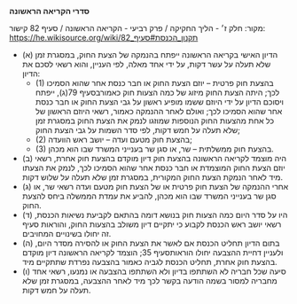 **סדרי הקריאה הראשונה**

מקור: חלק ז׳ - הליך החקיקה / פרק רביעי - הקריאה הראשונה / סעיף 82
קישור: https://he.wikisource.org/wiki/תקנון_הכנסת#סעיף_82

 * (א) הדיון האישי בקריאה הראשונה ייפתח בהנמקה של הצעת החוק, במסגרת זמן שלא תעלה על עשר דקות, על ידי אחד מאלה, לפי העניין, והוא רשאי לסכם את הדיון:
   * (1) בהצעת חוק פרטית – יוזם הצעת החוק או חבר כנסת אחר שהוא הסמיכו לכך; היתה הצעת החוק מיזוג של כמה הצעות חוק כאמורבסעיף 79(ג), ייפתח ויסוכם הדיון על ידי היוזם ששמו מופיע ראשון על גבי הצעת החוק או חבר כנסת אחר שהוא הסמיכו לכך; ואולם לאחר ההנמקה כאמור, רשאי היוזם הראשון של כל אחת מהצעות החוק הנוספות שמוזגו לנמק את הצעת החוק במסגרת זמן שלא תעלה על חמש דקות, לפי סדר השמות על גבי הצעת החוק;
   * (2) בהצעת חוק מטעם ועדה – יושב ראש הוועדה;
   * (3) בהצעת חוק ממשלתית – שר, או סגן שר בענייני המשרד שבו הוא מכהן.
 * (ב) היה מוצמד לקריאה הראשונה בהצעת חוק דיון מוקדם בהצעת חוק אחרת, רשאי יוזם הצעת החוק המוצמדת או חבר כנסת אחר שהוא הסמיכו לכך, לנמק את הצעתו מיד לאחר הנמקת הצעת החוק המקורית, במסגרת זמן שלא תעלה על שלוש דקות.
 * (ג) אחרי ההנמקה של הצעת חוק פרטית או של הצעת חוק מטעם ועדה רשאי שר, או סגן שר בענייני המשרד שבו הוא מכהן, להביע את עמדת הממשלה ביחס להצעת החוק.
 * (ד) היו על סדר היום כמה הצעות חוק בנושא דומה בהתאם לקביעת נשיאות הכנסת, רשאי יושב ראש הכנסת לקבוע כי יתקיים דיון משולב בהצעות החוק, והוראות סעיף זה יחולו בשינויים המחויבים.
 * (ה) בתום הדיון תחליט הכנסת אם לאשר את הצעת החוק או להסירה מסדר היום, ולעניין דחיית ההצבעה יחולו הוראותסעיף 35; הוצמד לקריאה הראשונה דיון מוקדם בהצעת חוק אחרת, תחליט הכנסת לגביה כאמור בהצבעה נפרדת שתתקיים מיד.
 * (ו) סיעה שכל חבריה לא השתתפו בדיון ולא השתתפו בהצבעה או נמנעו, רשאי אחד מחבריה למסור בשמה הודעה בקשר לכך מיד לאחר ההצבעה, במסגרת זמן שלא תעלה על חמש דקות.